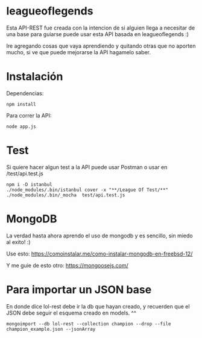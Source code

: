 # leagueoflegends

Esta API-REST fue creada con la intencion de si alguien llega a necesitar de una base para guiarse puede usar esta API basada en leagueoflegends :)

Ire agregando cosas que vaya aprendiendo y quitando otras que no aporten mucho, si ve que puede mejorarse la API hagamelo saber.

# Instalación

Dependencias:

```
npm install
```

Para correr la API:

```
node app.js
```

# Test

Si quiere hacer algun test a la API puede usar Postman o usar en /test/api.test.js

```
npm i -D istanbul
./node_modules/.bin/istanbul cover -x "**/League Of Test/**"  ./node_modules/.bin/_mocha  test/api.test.js
```

# MongoDB

La verdad hasta ahora aprendo el uso de mongodb y es sencillo, sin miedo al exito! :)

Use esto: https://comoinstalar.me/como-instalar-mongodb-en-freebsd-12/

Y me guie de esto otro: https://mongoosejs.com/

# Para importar un JSON base

En donde dice lol-rest debe ir la db que hayan creado, y recuerden que el JSON debe seguir el esquema creado en models. ^^


```
mongoimport --db lol-rest --collection champion --drop --file champion_example.json --jsonArray
```
